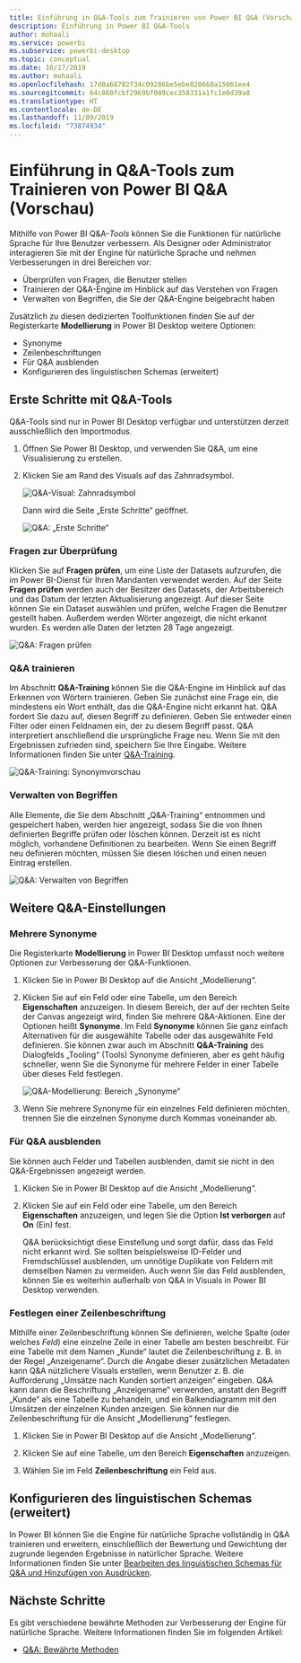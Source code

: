 ```yaml
---
title: Einführung in Q&A-Tools zum Trainieren von Power BI Q&A (Vorschau)
description: Einführung in Power BI Q&A-Tools
author: mohaali
ms.service: powerbi
ms.subservice: powerbi-desktop
ms.topic: conceptual
ms.date: 10/17/2019
ms.author: mohaali
ms.openlocfilehash: 17d0a68782f34c09286be5ebe020668a15061ee4
ms.sourcegitcommit: 64c860fcbf2969bf089cec358331a1fc1e0d39a8
ms.translationtype: HT
ms.contentlocale: de-DE
ms.lasthandoff: 11/09/2019
ms.locfileid: "73874934"
---
```

# <a name="intro-to-qa-tooling-to-train-power-bi-qa-preview"></a>Einführung in Q&A-Tools zum Trainieren von Power BI Q&A (Vorschau)

Mithilfe von Power BI Q&A-*Tools* können Sie die Funktionen für natürliche Sprache für Ihre Benutzer verbessern. Als Designer oder Administrator interagieren Sie mit der Engine für natürliche Sprache und nehmen Verbesserungen in drei Bereichen vor: 

- Überprüfen von Fragen, die Benutzer stellen
- Trainieren der Q&A-Engine im Hinblick auf das Verstehen von Fragen
- Verwalten von Begriffen, die Sie der Q&A-Engine beigebracht haben

Zusätzlich zu diesen dedizierten Toolfunktionen finden Sie auf der Registerkarte **Modellierung** in Power BI Desktop weitere Optionen:  

- Synonyme
- Zeilenbeschriftungen
- Für Q&A ausblenden
- Konfigurieren des linguistischen Schemas (erweitert)

## <a name="get-started-with-qa-tooling"></a>Erste Schritte mit Q&A-Tools

Q&A-Tools sind nur in Power BI Desktop verfügbar und unterstützen derzeit ausschließlich den Importmodus.

1. Öffnen Sie Power BI Desktop, und verwenden Sie Q&A, um eine Visualisierung zu erstellen. 
2. Klicken Sie am Rand des Visuals auf das Zahnradsymbol. 

    ![Q&A-Visual: Zahnradsymbol](media/qna-visual-gear.png)

    Dann wird die Seite „Erste Schritte“ geöffnet.  

    ![Q&A: „Erste Schritte“](media/qna-tooling-dialog.png)

### <a name="review-questions"></a>Fragen zur Überprüfung

Klicken Sie auf **Fragen prüfen**, um eine Liste der Datasets aufzurufen, die im Power BI-Dienst für Ihren Mandanten verwendet werden. Auf der Seite **Fragen prüfen** werden auch der Besitzer des Datasets, der Arbeitsbereich und das Datum der letzten Aktualisierung angezeigt. Auf dieser Seite können Sie ein Dataset auswählen und prüfen, welche Fragen die Benutzer gestellt haben. Außerdem werden Wörter angezeigt, die nicht erkannt wurden. Es werden alle Daten der letzten 28 Tage angezeigt.

![Q&A: Fragen prüfen](media/qna-tooling-review-questions.png)

### <a name="teach-qa"></a>Q&A trainieren

Im Abschnitt **Q&A-Training** können Sie die Q&A-Engine im Hinblick auf das Erkennen von Wörtern trainieren. Geben Sie zunächst eine Frage ein, die mindestens ein Wort enthält, das die Q&A-Engine nicht erkannt hat. Q&A fordert Sie dazu auf, diesen Begriff zu definieren. Geben Sie entweder einen Filter oder einen Feldnamen ein, der zu diesem Begriff passt. Q&A interpretiert anschließend die ursprüngliche Frage neu. Wenn Sie mit den Ergebnissen zufrieden sind, speichern Sie Ihre Eingabe. Weitere Informationen finden Sie unter [Q&A-Training](q-and-a-tooling-teach-q-and-a.md).

![Q&A-Training: Synonymvorschau](media/qna-tooling-teach-fixpreview.png)

### <a name="manage-terms"></a>Verwalten von Begriffen

Alle Elemente, die Sie dem Abschnitt „Q&A-Training“ entnommen und gespeichert haben, werden hier angezeigt, sodass Sie die von Ihnen definierten Begriffe prüfen oder löschen können. Derzeit ist es nicht möglich, vorhandene Definitionen zu bearbeiten. Wenn Sie einen Begriff neu definieren möchten, müssen Sie diesen löschen und einen neuen Eintrag erstellen.

![Q&A: Verwalten von Begriffen](media/qna-manage-terms.png)

## <a name="other-qa-settings"></a>Weitere Q&A-Einstellungen

### <a name="bulk-synonyms"></a>Mehrere Synonyme

Die Registerkarte **Modellierung** in Power BI Desktop umfasst noch weitere Optionen zur Verbesserung der Q&A-Funktionen. 

1. Klicken Sie in Power BI Desktop auf die Ansicht „Modellierung“.

2. Klicken Sie auf ein Feld oder eine Tabelle, um den Bereich **Eigenschaften** anzuzeigen.  In diesem Bereich, der auf der rechten Seite der Canvas angezeigt wird, finden Sie mehrere Q&A-Aktionen. Eine der Optionen heißt **Synonyme**. Im Feld **Synonyme** können Sie ganz einfach Alternativen für die ausgewählte Tabelle oder das ausgewählte Feld definieren. Sie können zwar auch im Abschnitt **Q&A-Training** des Dialogfelds „Tooling“ (Tools) Synonyme definieren, aber es geht häufig schneller, wenn Sie die Synonyme für mehrere Felder in einer Tabelle über dieses Feld festlegen.

    ![Q&A-Modellierung: Bereich „Synonyme“](media/qna-modelling-pane-synonyms.png)

3. Wenn Sie mehrere Synonyme für ein einzelnes Feld definieren möchten, trennen Sie die einzelnen Synonyme durch Kommas voneinander ab.

### <a name="hide-from-qa"></a>Für Q&A ausblenden

Sie können auch Felder und Tabellen ausblenden, damit sie nicht in den Q&A-Ergebnissen angezeigt werden. 

1. Klicken Sie in Power BI Desktop auf die Ansicht „Modellierung“.

2. Klicken Sie auf ein Feld oder eine Tabelle, um den Bereich **Eigenschaften** anzuzeigen, und legen Sie die Option **Ist verborgen** auf **On** (Ein) fest.

    Q&A berücksichtigt diese Einstellung und sorgt dafür, dass das Feld nicht erkannt wird. Sie sollten beispielsweise ID-Felder und Fremdschlüssel ausblenden, um unnötige Duplikate von Feldern mit demselben Namen zu vermeiden. Auch wenn Sie das Feld ausblenden, können Sie es weiterhin außerhalb von Q&A in Visuals in Power BI Desktop verwenden.

### <a name="set-a-row-label"></a>Festlegen einer Zeilenbeschriftung

Mithilfe einer Zeilenbeschriftung können Sie definieren, welche Spalte (oder welches *Feld*) eine einzelne Zeile in einer Tabelle am besten beschreibt. Für eine Tabelle mit dem Namen „Kunde“ lautet die Zeilenbeschriftung z. B. in der Regel „Anzeigename“. Durch die Angabe dieser zusätzlichen Metadaten kann Q&A nützlichere Visuals erstellen, wenn Benutzer z. B. die Aufforderung „Umsätze nach Kunden sortiert anzeigen“ eingeben. Q&A kann dann die Beschriftung „Anzeigename“ verwenden, anstatt den Begriff „Kunde“ als eine Tabelle zu behandeln, und ein Balkendiagramm mit den Umsätzen der einzelnen Kunden anzeigen. Sie können nur die Zeilenbeschriftung für die Ansicht „Modellierung“ festlegen. 

1. Klicken Sie in Power BI Desktop auf die Ansicht „Modellierung“.

2. Klicken Sie auf eine Tabelle, um den Bereich **Eigenschaften** anzuzeigen.

3. Wählen Sie im Feld **Zeilenbeschriftung** ein Feld aus.

## <a name="configure-the-linguistic-schema-advanced"></a>Konfigurieren des linguistischen Schemas (erweitert)

In Power BI können Sie die Engine für natürliche Sprache vollständig in Q&A trainieren und erweitern, einschließlich der Bewertung und Gewichtung der zugrunde liegenden Ergebnisse in natürlicher Sprache. Weitere Informationen finden Sie unter [Bearbeiten des linguistischen Schemas für Q&A und Hinzufügen von Ausdrücken](q-and-a-tooling-advanced.md).

## <a name="next-steps"></a>Nächste Schritte

Es gibt verschiedene bewährte Methoden zur Verbesserung der Engine für natürliche Sprache. Weitere Informationen finden Sie im folgenden Artikel:

* [Q&A: Bewährte Methoden](q-and-a-best-practices.md)
